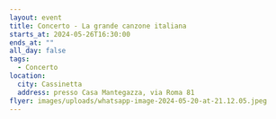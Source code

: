 ```yaml
---
layout: event
title: Concerto - La grande canzone italiana
starts_at: 2024-05-26T16:30:00
ends_at: ""
all_day: false
tags:
  - Concerto
location:
  city: Cassinetta
  address: presso Casa Mantegazza, via Roma 81
flyer: images/uploads/whatsapp-image-2024-05-20-at-21.12.05.jpeg
---
```

